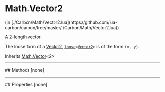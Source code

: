 <link href="../../style.css" rel="stylesheet" type="text/css"/>
<h1 class="class-title">Math.Vector2</h1>
<span class="file-link">(in [./Carbon/Math/Vector2.lua](https://github.com/lua-carbon/carbon/tree/master/./Carbon/Math/Vector2.lua))</span><br/>

A 2-length vector.

The loose form of a <a href="Classes/Math.Vector2">Vector2</a>, <code><a href="Types#loose">loose</a>&lt;<a href="Classes/Math.Vector2">Vector2</a>&gt;</code> is of the form <code>(x, y)</code>.

<span class="bold">Inherits <a href="Classes/Math.Vector">Math.Vector</a><2></span>

<hr />
## Methods
[none]

<hr />
## Properties
[none]